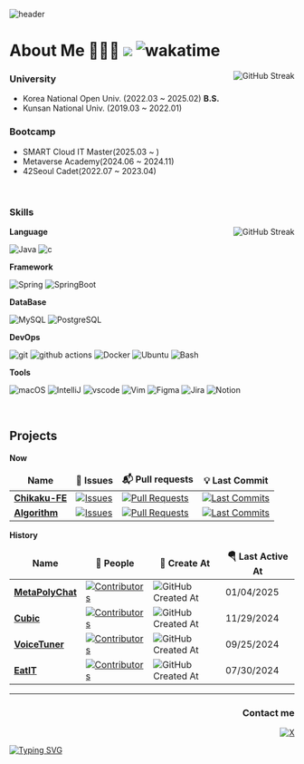 ![header](https://capsule-render.vercel.app/api?type=waving&height=250&color=gradient&text=Syamcat's%20github&section=header&textBg=false&fontSize=60&fontAlign=70&fontAlignY=31&animation=fadeIn)
# About Me 🧑🏻‍💻 ![](https://visitor-badge.laobi.icu/badge?page_id=syamcat.readme) ![wakatime](https://wakatime.com/badge/user/1cf75f2c-c73f-4493-b9ab-6e0a11fa7fdb.svg)

<picture>
  <a href="https://git.io/streak-stats"><img id="streak-stats" src="https://streak-stats.demolab.com?user=syamcat&theme=tokyonight&hide_border=true&border_radius=3&locale=en&date_format=%5BY%20%5DM%20j&card_width=400&card_height=180" alt="GitHub Streak" align=right /></a>
</picture>

### University ###

- Korea National Open Univ. (2022.03 ~ 2025.02) __B.S.__
- Kunsan National Univ. (2019.03 ~ 2022.01)

### Bootcamp ###

- SMART Cloud IT Master(2025.03 ~ )
- Metaverse Academy(2024.06 ~ 2024.11)
- 42Seoul Cadet(2022.07 ~ 2023.04)

<br/>

### Skills ###

<picture>
  <a href="https://git.io/streak-stats"><img src="https://github-readme-stats.vercel.app/api/top-langs/?username=syamcat&layout=compact&theme=tokyonight&hide_border=true" alt="GitHub Streak" align=right /></a>
</picture>

**Language**

<p>
  <img alt="Java" src="https://img.shields.io/badge/Java-007396?style=flat" />
  <img alt="c" src="https://img.shields.io/badge/C-A8B9CC?style=flat&logo=c&logoColor=white" />
</p>


**Framework**

<p>
  <img alt="Spring" src="https://img.shields.io/badge/Spring-6DB33F?style=flat&logo=spring&logoColor=white" />
  <img alt="SpringBoot" src="https://img.shields.io/badge/SpringBoot-6DB33F?style=flat&logo=springboot&logoColor=white" />
</p>

**DataBase**

<p>
  <img alt="MySQL" src="https://img.shields.io/badge/MySQL-4479A1?style=flat&logo=MySQL&logoColor=white" />
  <img alt="PostgreSQL" src="https://img.shields.io/badge/PostgreSQL-4169E1?style=flat&logo=postgresql&logoColor=white" />
</p>

**DevOps**

<p>
  <img alt="git" src="https://img.shields.io/badge/Git-F05032?style=flat&logo=git&logoColor=white" />
  <img alt="github actions"
    src="https://img.shields.io/badge/-Github_Actions-2088FF?style=flat&logo=github-actions&logoColor=white" />
  <img alt="Docker" src="https://img.shields.io/badge/Docker-46a2f1?style=flat&logo=docker&logoColor=white" />
  <img alt="Ubuntu" src="https://img.shields.io/badge/Ubuntu-E95420?style=flat&logo=ubuntu&logoColor=white" />
  <img alt="Bash" src="https://img.shields.io/badge/Bash-4EAA25?style=flat&logo=gnubash&logoColor=white" />
</p>

**Tools**

<p>
  <img alt="macOS" src="https://img.shields.io/badge/-macOS-333?style=flat&logo=apple&logoColor=white" />
  <img alt="IntelliJ" src="https://img.shields.io/badge/IntelliJ-000000?style=flat&logo=intellijidea&logoColor=white" />
  <img alt="vscode" src="https://img.shields.io/badge/Visual%20Studio%20Code-blue?style=flat&logo=visual-studio-code&logoColor=ffffff" />
  <img alt="Vim" src="https://img.shields.io/badge/Vim-019733?style=flat&logo=vim&logoColor=white" />
  <img alt="Figma" src="https://img.shields.io/badge/Figma-F24E1E?style=flat&logo=figma&logoColor=white" />
  <img alt="Jira" src="https://img.shields.io/badge/Jira-0052CC?style=flat&logo=jira&logoColor=white" />
  <img alt="Notion" src="https://img.shields.io/badge/Notion-000000?style=flat&logo=notion&logoColor=white" />
</p>

<br/>

## Projects ##

**Now**

<table>
  <thead align=center>
    <tr border: none;>
      <td><b>Name</b></td>
      <td><b>🔔 Issues</b></td>
      <td><b>📬 Pull requests</b></td>
      <td><b>💡 Last Commit</b></td>
    </tr>
  </thead>
  <tbody>
    <tr>
      <td>
        <a href=https://github.com/Boram3Zo/FrontEnd><b>Chikaku-FE</b></a>
      </td>
      <td>
        <a href=https://github.com/syamcat/BOJ/issues target=_blank><img alt=Issues src="https://img.shields.io/github/issues/Boram3Zo/FrontEnd?style=flat&labelColor=343b41"></a>
      </td>
      <td>
        <a href=https://github.com/syamcat/BOJ/pulls target=_blank><img alt="Pull Requests"src="https://img.shields.io/github/issues-pr/Boram3Zo/FrontEnd?style=flat&labelColor=343b41"></a>
      </td>
      <td>
        <a href=https://github.com/syamcat/BOJ/commits target=_blank><img alt="Last Commits"src="https://img.shields.io/github/last-commit/Boram3Zo/FrontEnd?style=flat&labelColor=343b41"></a>
    </tr>
    <tr>
      <td>
        <a href=https://github.com/syamcat/BOJ><b>Algorithm</b></a>
      </td>
      <td>
        <a href=https://github.com/syamcat/BOJ/issues target=_blank><img alt=Issues src="https://img.shields.io/github/issues/syamcat/BOJ?style=flat&labelColor=343b41"></a>
      </td>
      <td>
        <a href=https://github.com/syamcat/BOJ/pulls target=_blank><img alt="Pull Requests"src="https://img.shields.io/github/issues-pr/syamcat/BOJ?style=flat&labelColor=343b41"></a>
      </td>
      <td>
        <a href=https://github.com/syamcat/BOJ/commits target=_blank><img alt="Last Commits"src="https://img.shields.io/github/last-commit/syamcat/BOJ?style=flat&labelColor=343b41"></a>
    </tr>
  </tbody>
</table>

**History**

<table>
  <thead align=center>
    <tr border: none;>
      <td><b>Name</b></td>
      <td><b>👥 People</b></td>
      <td><b>🛫 Create At</b></td>
      <td><b>🪂 Last Active At</b></td>
    </tr>
  </thead>
  <tbody>
    <!-- PolyChat -->
    <tr>
      <td>
        <a href=https://github.com/MetaPolyChat/PolyChat-BE><b>MetaPolyChat</b></a>
      </td>
      <td>
        <a href=https://github.com/MetaPolyChat/PolyChat-BE/contributors target=_blank><img alt="Contributors" src="https://img.shields.io/github/contributors/MetaPolyChat/PolyChat-BE?style=flat&labelColor=343b41"></a>
      </td>
      <td>
        <img alt="GitHub Created At" src="https://img.shields.io/github/created-at/MetaPolyChat/PolyChat-BE">
      </td>
      <td>01/04/2025</td>
    </tr>
    <!-- Cubic -->
    <tr>
      <td>
        <a href=https://github.com/Mtvs-FinalProject/backend><b>Cubic</b></a>
      </td>
      <td>
        <a href=https://github.com/Mtvs-FinalProject/backend/contributors target=_blank><img alt="Contributors" src="https://img.shields.io/github/contributors/Mtvs-FinalProject/backend?style=flat&labelColor=343b41"></a>
      </td>
      <td>
        <img alt="GitHub Created At" src="https://img.shields.io/github/created-at/Mtvs-FinalProject/backend">
      </td>
      <td>11/29/2024</td>
    </tr>
    <!-- VoiceTuner -->
    <tr>
      <td>
        <a href=https://github.com/MTVS-VoiceTuner/VoiceTuner-BackEnd-BE target=_blank><b>VoiceTuner</b></a>
      </td>
      <td>
        <a href=https://github.com/MTVS-VoiceTuner/VoiceTuner-BackEnd-BE/contributors target=_blank><img alt="Contributors" src="https://img.shields.io/github/contributors/MTVS-VoiceTuner/VoiceTuner-BackEnd-BE?style=flat&labelColor=343b41"></a>
      </td>
      <td>
        <img alt="GitHub Created At" src="https://img.shields.io/github/created-at/MTVS-VoiceTuner/VoiceTuner-BackEnd-BE">
      </td>
      <td>09/25/2024</td>
    </tr>
    <!-- EatIT -->
    <tr>
      <td>
        <a href=https://github.com/Practice-i5/EatIT target=_blank><b>EatIT</b></a> <a href=https://react-typewriter.vercel.app/ target=_blank></a>
      </td>
      <td>
        <a href=https://github.com/Practice-i5/EatIT/contributors target=_blank><img alt="Contributors" src="https://img.shields.io/github/contributors/Practice-i5/EatIT?style=flat&labelColor=343b41"></a>
      </td>
      <td>
        <img alt="GitHub Created At" src="https://img.shields.io/github/created-at/Practice-i5/EatIT">
      </td>
      <td>07/30/2024</td>
    </tr>
  </tbody>
</table>

<hr>
<h3 align=right>Contact me</h3>

<p align=right> <a href="https://www.linkedin.com/in/도현-김-a86136271/?locale=ja_JP"><img alt="" src='https://img.shields.io/badge/LinkedIn-0A66C2.svg?&style=for-the-badge&logo=linkedin&logoColor=white' /></a> <a href="https://x.com/Gaon333" target="_blank"><img alt="X" src="https://img.shields.io/badge/X-000000.svg?&style=for-the-badge&logo=x&logoColor=white" target="_blank"/> </a>

<a href="https://git.io/typing-svg"><img src="https://readme-typing-svg.demolab.com?font=Fira+Code&pause=1000&center=true&vCenter=true&width=435&lines=Thank+you+for+visiting+my+GitHub" alt="Typing SVG" align=center /></a>



